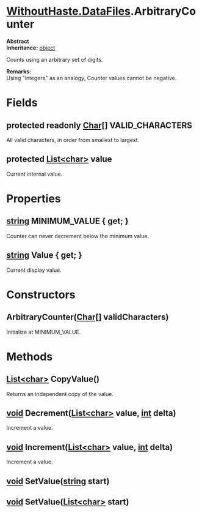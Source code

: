 # [WithoutHaste.DataFiles](TableOfContents.WithoutHaste.DataFiles.md).ArbitraryCounter

**Abstract**  
**Inheritance:** [object](https://docs.microsoft.com/en-us/dotnet/api/system.object)  

Counts using an arbitrary set of digits.  

**Remarks:**  
Using "integers" as an analogy, Counter values cannot be negative.  

# Fields

## protected readonly [Char[]](https://docs.microsoft.com/en-us/dotnet/api/system.char[]) VALID_CHARACTERS

All valid characters, in order from smallest to largest.  

## protected [List&lt;char&gt;](https://docs.microsoft.com/en-us/dotnet/api/system.collections.generic.list-1) value

Current internal value.  

# Properties

## [string](https://docs.microsoft.com/en-us/dotnet/api/system.string) MINIMUM_VALUE { get; }

Counter can never decrement below the minimum value.  

## [string](https://docs.microsoft.com/en-us/dotnet/api/system.string) Value { get; }

Current display value.  

# Constructors

## ArbitraryCounter([Char[]](https://docs.microsoft.com/en-us/dotnet/api/system.char[]) validCharacters)

Initialize at MINIMUM_VALUE.  

# Methods

## [List&lt;char&gt;](https://docs.microsoft.com/en-us/dotnet/api/system.collections.generic.list-1) CopyValue()

Returns an independent copy of the value.  

## [void](https://docs.microsoft.com/en-us/dotnet/api/system.void) Decrement([List&lt;char&gt;](https://docs.microsoft.com/en-us/dotnet/api/system.collections.generic.list-1) value, [int](https://docs.microsoft.com/en-us/dotnet/api/system.int32) delta)

Increment a value.  

## [void](https://docs.microsoft.com/en-us/dotnet/api/system.void) Increment([List&lt;char&gt;](https://docs.microsoft.com/en-us/dotnet/api/system.collections.generic.list-1) value, [int](https://docs.microsoft.com/en-us/dotnet/api/system.int32) delta)

Increment a value.  

## [void](https://docs.microsoft.com/en-us/dotnet/api/system.void) SetValue([string](https://docs.microsoft.com/en-us/dotnet/api/system.string) start)

## [void](https://docs.microsoft.com/en-us/dotnet/api/system.void) SetValue([List&lt;char&gt;](https://docs.microsoft.com/en-us/dotnet/api/system.collections.generic.list-1) start)

